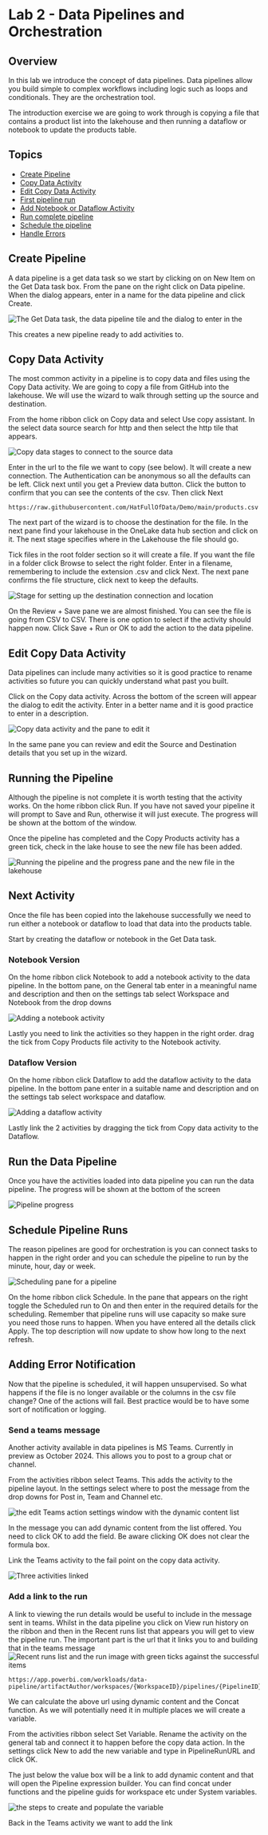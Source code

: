 # Lab 2 - Data Pipelines and Orchestration

## Overview

In this lab we introduce the concept of data pipelines. Data pipelines allow you build simple to complex workflows including logic such as loops and conditionals. They are the orchestration tool.

The introduction exercise we are going to work through is copying a file that contains a product list into the lakehouse and then running a dataflow or notebook to update the products table.

## Topics

* [Create Pipeline](#create-pipeline)
* [Copy Data Activity](#copy-data-activity)
* [Edit Copy Data Activity](#edit-copy-data-activity)
* [First pipeline run](#running-the-pipeline)
* [Add Notebook or Dataflow Activity](#next-activity)
* [Run complete pipeline](#run-the-data-pipeline)
* [Schedule the pipeline](#schedule-pipeline-runs)
* [Handle Errors](#adding-error-notification)

## Create Pipeline

A data pipeline is a get data task so we start by clicking on on New Item on the Get Data task box. From the pane on the right click on Data pipeline. When the dialog appears, enter in a name for the data pipeline and click Create.

![The Get Data task, the data pipeline tile and the dialog to enter in the](<Images/Lab 02/2024-09-17_12-02-37.png>)

This creates a new pipeline ready to add activities to.

## Copy Data Activity

The most common activity in a pipeline is to copy data and files using the Copy Data activity. We are going to copy a file from GitHub into the lakehouse. We will use the wizard to walk through setting up the source and destination.

From the home ribbon click on Copy data and select Use copy assistant. In the select data source search for http and then select the http tile that appears.

![Copy data stages to connect to the source data](<Images/Lab 02/2024-09-17_12-46-08.png>)

Enter in the url to the file we want to copy (see below). It will create a new connection. The Authentication can be anonymous so all the defaults can be left. Click next until you get a Preview data button. Click the button to confirm that you can see the contents of the csv. Then click Next

```
https://raw.githubusercontent.com/HatFullOfData/Demo/main/products.csv
```

The next part of the wizard is to choose the destination for the file. In the next pane find your lakehouse in the OneLake data hub section and click on it. The next stage specifies where in the Lakehouse the file should go.

Tick files in the root folder section so it will create a file. If you want the file in a folder click Browse to select the right folder. Enter in a filename, remembering to include the extension .csv and click Next. The next pane confirms the file structure, click next to keep the defaults.

![Stage for setting up the destination connection and location](<Images/Lab 02/2024-09-17_12-53-09.png>)

On the Review + Save pane we are almost finished. You can see the file is going from CSV to CSV. There is one option to select if the activity should happen now. Click Save + Run or OK to add the action to the data pipeline.

## Edit Copy Data Activity

Data pipelines can include many activities so it is good practice to rename activities so future you can quickly understand what past you built.

Click on the Copy data activity. Across the bottom of the screen will appear the dialog to edit the activity. Enter in a better name and it is good practice to enter in a description.

![Copy data activity and the pane to edit it](<Images/Lab 02/2024-09-17_13-47-23.png>)

In the same pane you can review and edit the Source and Destination details that you set up in the wizard.

## Running the Pipeline

Although the pipeline is not complete it is worth testing that the activity works. On the home ribbon click Run. If you have not saved your pipeline it will prompt to Save and Run, otherwise it will just execute. The progress will be shown at the bottom of the window.

Once the pipeline has completed and the Copy Products activity has a green tick, check in the lake house to see the new file has been added.

![Running the pipeline and the progress pane and the new file in the lakehouse](<Images/Lab 02/2024-09-17_13-56-48.png>)

## Next Activity

Once the file has been copied into the lakehouse successfully we need to run either a notebook or dataflow to load that data into the products table.

Start by creating the dataflow or notebook in the Get Data task.

### Notebook Version

On the home ribbon click Notebook to add a notebook activity to the data pipeline. In the bottom pane, on the General tab enter in a meaningful name and description and then on the settings tab select Workspace and Notebook from the drop downs

![Adding a notebook activity](<Images/Lab 02/2024-09-17_14-41-14.png>)

Lastly you need to link the activities so they happen in the right order. drag the tick from Copy Products file activity to the Notebook activity.

### Dataflow Version

On the home ribbon click Dataflow to add the dataflow activity to the data pipeline. In the bottom pane enter in a suitable name and description and on the settings tab select workspace and dataflow.

![Adding a dataflow activity](<Images/Lab 02/2024-09-17_14-54-23.png>)

Lastly link the 2 activities by dragging the tick from Copy data activity to the Dataflow.

## Run the Data Pipeline

Once you have the activities loaded into data pipeline you can run the data pipeline. The progress will be shown at the bottom of the screen

![Pipeline progress](<Images/Lab 02/2024-09-17_15-39-45.png>)

## Schedule Pipeline Runs

The reason pipelines are good for orchestration is you can connect tasks to happen in the right order and you can schedule the pipeline to run by the minute, hour, day or week.

![Scheduling pane for a pipeline](<Images/Lab 02/2024-09-17_16-29-01.png>)

On the home ribbon click Schedule. In the pane that appears on the right toggle the Scheduled run to On and then enter in the required details for the scheduling. Remember that pipeline runs will use capacity so make sure you need those runs to happen. When you have entered all the details click Apply. The top description will now update to show how long to the next refresh.

## Adding Error Notification

Now that the pipeline is scheduled, it will happen unsupervised. So what happens if the file is no longer available or the columns in the csv file change? One of the actions will fail. Best practice would be to have some sort of notification or logging.

### Send a teams message

Another activity available in data pipelines is MS Teams. Currently in preview as October 2024. This allows you to post to a group chat or channel.

From the activities ribbon select Teams. This adds the activity to the pipeline layout. In the settings select where to post the message from the drop downs for Post in, Team and Channel etc.

![the edit Teams action settings window with the dynamic content list](<Images/Lab 02/2024-10-28_13-15-58.png>)

In the message you can add dynamic content from the list offered. You need to click OK to add the field. Be aware clicking OK does not clear the formula box.

Link the Teams activity to the fail point on the copy data activity.

![Three activities linked](<Images/Lab 02/2024-10-28_16-46-56.png>)

### Add a link to the run

A link to viewing the run details would be useful to include in the message sent in teams. Whilst in the data pipeline you click on View run history on the ribbon and then in the Recent runs list that appears you will get to view the pipeline run. The important part is the url that it links you to and building that in the teams message
![Recent runs list and the run image with green ticks against the successful items](<Images/Lab 02/2024-10-28_12-55-36.png>)

```
https://app.powerbi.com/workloads/data-pipeline/artifactAuthor/workspaces/{WorkspaceID}/pipelines/{PipelineID}/{PipelineRunID}
```

We can calculate the above url using dynamic content and the Concat function. As we will potentially need it in multiple places we will create a variable.

From the activities ribbon select Set Variable. Rename the activity on the general tab and connect it to happen before the copy data action. In the settings click New to add the new variable and type in PipelineRunURL and click OK.

The just below the value box will be a link to add dynamic content and that will open the Pipeline expression builder. You can find concat under functions and the pipeline guids for workspace etc under System variables.

![the steps to create and populate the variable](<Images/Lab 02/2024-10-28_17-44-33.png>)

Back in the Teams activity we want to add the link



